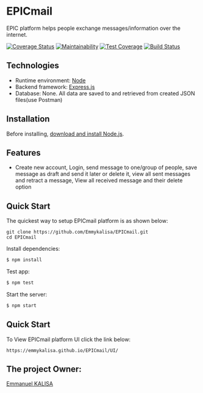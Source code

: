 # EPICmail
EPIC platform helps people exchange messages/information over the internet. 

[![Coverage Status](https://coveralls.io/repos/github/Emmykalisa/EPICmail/badge.svg?branch=develop)](https://coveralls.io/github/Emmykalisa/EPICmail?branch=develop)
[![Maintainability](https://api.codeclimate.com/v1/badges/83837a4b4e2fe5a6de2a/maintainability)](https://codeclimate.com/github/Emmykalisa/EPICmail/maintainability)
[![Test Coverage](https://api.codeclimate.com/v1/badges/83837a4b4e2fe5a6de2a/test_coverage)](https://codeclimate.com/github/Emmykalisa/EPICmail/test_coverage)
[![Build Status](https://travis-ci.com/Emmykalisa/EPICmail.svg?branch=develop)](https://travis-ci.com/Emmykalisa/EPICmail)



## Technologies

  * Runtime environment: [Node](https://nodejs.org/)
  * Backend framework: [Express.js](https://expressjs.com/)
  * Database: None. All data are saved to and retrieved from created JSON files(use Postman)

## Installation

Before installing, [download and install Node.js](https://nodejs.org/en/download/).

## Features

  * Create new account, Login, send message to one/group of people, save message as draft and send it later or delete it, view all sent messages and retract a message, View all received message and  their delete option

## Quick Start

  The quickest way to setup EPICmail platform is as shown below:

```
git clone https://github.com/Emmykalisa/EPICmail.git
cd EPICmail
```

  Install dependencies:

```bash
$ npm install
```

  Test app:

```bash
$ npm test
```

  Start the server:

```bash
$ npm start
```
## Quick Start
To View EPICmail platform UI click the link below:

```
https://emmykalisa.github.io/EPICmail/UI/
```

## The project Owner:

[Emmanuel KALISA](https://github.com/Emmykalisa)

